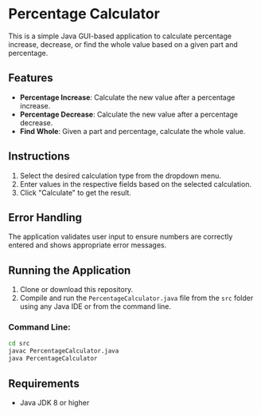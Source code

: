 
# Percentage Calculator

This is a simple Java GUI-based application to calculate percentage increase, decrease, or find the whole value based on a given part and percentage.

## Features

- **Percentage Increase**: Calculate the new value after a percentage increase.
- **Percentage Decrease**: Calculate the new value after a percentage decrease.
- **Find Whole**: Given a part and percentage, calculate the whole value.

## Instructions

1. Select the desired calculation type from the dropdown menu.
2. Enter values in the respective fields based on the selected calculation.
3. Click "Calculate" to get the result.

## Error Handling
The application validates user input to ensure numbers are correctly entered and shows appropriate error messages.

## Running the Application

1. Clone or download this repository.
2. Compile and run the `PercentageCalculator.java` file from the `src` folder using any Java IDE or from the command line.

### Command Line:

```bash
cd src
javac PercentageCalculator.java
java PercentageCalculator
```

## Requirements

- Java JDK 8 or higher

